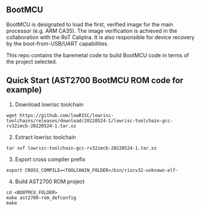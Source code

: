 ## BootMCU
BootMCU is designated to load the first, verified image for the main processor (e.g. ARM CA35). The image verification is achieved in the collaboration with the RoT Caliptra. It is also responsible for device recovery by the boot-from-USB/UART capabilities.

This repo contains the baremetal code to build BootMCU code in terms of the project selected.

## Quick Start (AST2700 BootMCU ROM code for example)
1. Download lowrisc toolchain
```
wget https://github.com/lowRISC/lowrisc-toolchains/releases/download/20220524-1/lowrisc-toolchain-gcc-rv32imcb-20220524-1.tar.xz
```

2. Extract lowrisc toolchain
```
tar xvf lowrisc-toolchain-gcc-rv32imcb-20220524-1.tar.xz
```

3. Export cross compiler prefix
```
export CROSS_COMPILE=<TOOLCHAIN_FOLDER>/bin/riscv32-unknown-elf-
```

4. Build AST2700 ROM project
```
cd <BOOTMCU_FOLDER>
make ast2700-rom_defconfig
make
```
